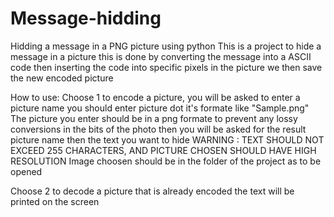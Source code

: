# Message-hidding
Hidding a message in a PNG picture using python
This is a project to hide a message in a picture
this is done by converting the message into a ASCII code 
then inserting the code into specific pixels in the picture
we then save the new encoded picture

How to use:
Choose 1 to encode a picture, you will be asked to enter a picture name
you should enter picture dot it's formate like "Sample.png"
The picture you enter should be in a png formate to prevent any lossy conversions in the bits of the photo
then you will be asked for the result picture name
then the text you want to hide
WARNING : TEXT SHOULD NOT EXCEED 255 CHARACTERS, AND PICTURE CHOSEN SHOULD HAVE HIGH RESOLUTION 
Image choosen should be in the folder of the project as to be opened


Choose 2 to decode a picture that is already encoded
the text will be printed on the screen

 

